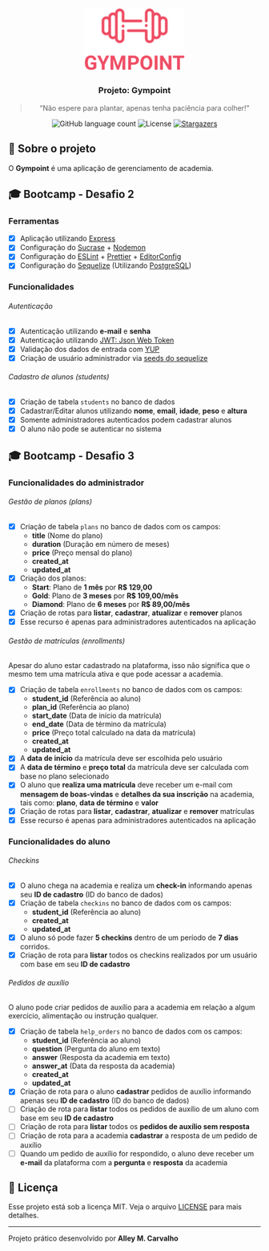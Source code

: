 <h1 align="center">
  <img src=".github/logo.png" title="Gympoint" width="200px" alt="Gympoint" />
</h1>

<h3 align="center">
  Projeto: Gympoint
</h3>

<blockquote align="center">
  “Não espere para plantar, apenas tenha paciência para colher!”
</blockquote>

<p align="center">
  <img src="https://img.shields.io/github/languages/count/alleycarvalho/gympoint?color=%2304D361" alt="GitHub language count">

  <img src="https://img.shields.io/badge/license-MIT-%2304D361" alt="License">

  <a href="https://github.com/alleycarvalho/gympoint/stargazers">
    <img src="https://img.shields.io/github/stars/alleycarvalho/gympoint?style=social" alt="Stargazers">
  </a>
</p>

## :rocket: Sobre o projeto

O **Gympoint** é uma aplicação de gerenciamento de academia.

## :mortar_board: Bootcamp - Desafio 2

### Ferramentas

- [x] Aplicação utilizando [Express](https://expressjs.com/pt-br/)
- [x] Configuração do [Sucrase](https://github.com/alangpierce/sucrase/) + [Nodemon](https://github.com/remy/nodemon/)
- [x] Configuração do [ESLint](https://eslint.org/) + [Prettier](https://prettier.io/) + [EditorConfig](https://editorconfig.org/)
- [x] Configuração do [Sequelize](https://github.com/alangpierce/sucrase/) (Utilizando [PostgreSQL](https://www.postgresql.org/))

### Funcionalidades

###### Autenticação

- [x] Autenticação utilizando **e-mail** e **senha**
- [x] Autenticação utilizando [JWT: Json Web Token](https://jwt.io/)
- [x] Validação dos dados de entrada com [YUP](https://github.com/jquense/yup)
- [x] Criação de usuário administrador via [seeds do sequelize](https://sequelize.org/master/manual/migrations.html#creating-first-seed)

###### Cadastro de alunos (students)

- [x] Criação de tabela `students` no banco de dados
- [x] Cadastrar/Editar alunos utilizando **nome**, **email**, **idade**, **peso** e **altura**
- [x] Somente administradores autenticados podem cadastrar alunos
- [x] O aluno não pode se autenticar no sistema

## :mortar_board: Bootcamp - Desafio 3

### Funcionalidades do administrador

###### Gestão de planos (plans)

- [x] Criação de tabela `plans` no banco de dados com os campos:
  - **title** (Nome do plano)
  - **duration** (Duração em número de meses)
  - **price** (Preço mensal do plano)
  - **created_at**
  - **updated_at**
- [x] Criação dos planos:
  - **Start**: Plano de **1 mês** por **R\$ 129,00**
  - **Gold**: Plano de **3 meses** por **R\$ 109,00/mês**
  - **Diamond**: Plano de **6 meses** por **R\$ 89,00/mês**
- [x] Criação de rotas para **listar**, **cadastrar**, **atualizar** e **remover** planos
- [x] Esse recurso é apenas para administradores autenticados na aplicação

###### Gestão de matrículas (enrollments)

Apesar do aluno estar cadastrado na plataforma, isso não significa que o mesmo tem uma matrícula ativa e que pode acessar a academia.

- [x] Criação de tabela `enrollments` no banco de dados com os campos:
  - **student_id** (Referência ao aluno)
  - **plan_id** (Referência ao plano)
  - **start_date** (Data de início da matrícula)
  - **end_date** (Data de término da matrícula)
  - **price** (Preço total calculado na data da matrícula)
  - **created_at**
  - **updated_at**
- [x] A **data de início** da matrícula deve ser escolhida pelo usuário
- [x] A **data de término** e **preço total** da matrícula deve ser calculada com base no plano selecionado
- [x] O aluno que **realiza uma matrícula** deve receber um e-mail com **mensagem de boas-vindas** e **detalhes da sua inscrição** na academia, tais como: **plano**, **data de término** e **valor**
- [x] Criação de rotas para **listar**, **cadastrar**, **atualizar** e **remover** matrículas
- [x] Esse recurso é apenas para administradores autenticados na aplicação

### Funcionalidades do aluno

###### Checkins

- [x] O aluno chega na academia e realiza um **check-in** informando apenas seu **ID de cadastro** (ID do banco de dados)
- [x] Criação de tabela `checkins` no banco de dados com os campos:
  - **student_id** (Referência ao aluno)
  - **created_at**
  - **updated_at**
- [x] O aluno só pode fazer **5 checkins** dentro de um período de **7 dias** corridos.
- [x] Criação de rota para **listar** todos os checkins realizados por um usuário com base em seu **ID de cadastro**

###### Pedidos de auxílio

O aluno pode criar pedidos de auxílio para a academia em relação a algum exercício, alimentação ou instrução qualquer.

- [x] Criação de tabela `help_orders` no banco de dados com os campos:
  - **student_id** (Referência ao aluno)
  - **question** (Pergunta do aluno em texto)
  - **answer** (Resposta da academia em texto)
  - **answer_at** (Data da resposta da academia)
  - **created_at**
  - **updated_at**
- [x] Criação de rota para o aluno **cadastrar** pedidos de auxílio informando apenas seu **ID de cadastro** (ID do banco de dados)
- [ ] Criação de rota para **listar** todos os pedidos de auxílio de um aluno com base em seu **ID de cadastro**
- [ ] Criação de rota para **listar** todos os **pedidos de auxílio sem resposta**
- [ ] Criação de rota para a academia **cadastrar** a resposta de um pedido de auxílio
- [ ] Quando um pedido de auxílio for respondido, o aluno deve receber um **e-mail** da plataforma com a **pergunta** e **resposta** da academia

## :memo: Licença

Esse projeto está sob a licença MIT. Veja o arquivo [LICENSE](LICENSE.md) para mais detalhes.

---

Projeto prático desenvolvido por <b>Alley M. Carvalho</b>
